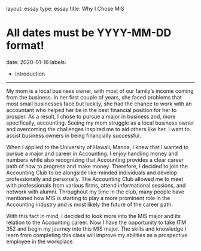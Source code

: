 layout: essay
type: essay
title: Why I Chose MIS
# All dates must be YYYY-MM-DD format!
date: 2020-01-16
labels:
  - Introduction
---

My mom is a local business owner, with most of our family’s income coming from the business. In her first couple of years, she faced problems that most small businesses face but luckily, she had the chance to work with an accountant who helped her be in the best financial position for her to prosper. As a result, I chose to pursue a major in business and, more specifically, accounting. Seeing my mom struggle as a local business owner and overcoming the challenges inspired me to aid others like her. I want to assist business owners in being financially successful.

When I applied to the University of Hawaii, Manoa, I knew that I wanted to pursue a major and career in Accounting. I enjoy handling money and numbers while also recognizing that Accounting provides a clear career path of how to progress and make money. Therefore, I decided to join the Accounting Club to be alongside like-minded individuals and develop professionally and personally. The Accounting Club allowed me to meet with professionals from various firms, attend informational sessions, and network with alumni. Throughout my time in the club, many people have mentioned how MIS is starting to play a more prominent role in the Accounting industry and is most likely the future of the career path. 

With this fact in mind, I decided to look more into the MIS major and its relation to the Accounting career. Now I have the opportunity to take ITM 352 and begin my journey into this MIS major. The skills and knowledge I learn from completing this class will improve my abilities as a prospective employee in the workplace.
